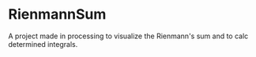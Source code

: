 # RienmannSum
A project made in processing to visualize the Rienmann's sum and to calc determined integrals.
